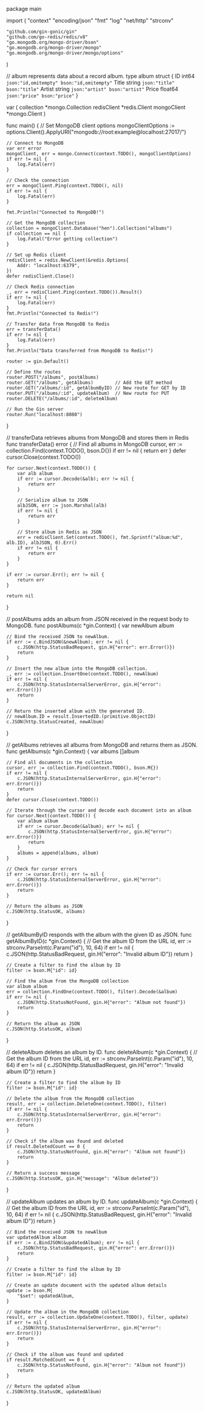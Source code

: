package main

import (
	"context"
	"encoding/json"
	"fmt"
	"log"
	"net/http"
	"strconv"

	"github.com/gin-gonic/gin"
	"github.com/go-redis/redis/v8"
	"go.mongodb.org/mongo-driver/bson"
	"go.mongodb.org/mongo-driver/mongo"
	"go.mongodb.org/mongo-driver/mongo/options"
)

// album represents data about a record album.
type album struct {
	ID     int64   `json:"id,omitempty" bson:"id,omitempty"`
	Title  string  `json:"title" bson:"title"`
	Artist string  `json:"artist" bson:"artist"`
	Price  float64 `json:"price" bson:"price"`
}

var (
	collection  *mongo.Collection
	redisClient *redis.Client
	mongoClient *mongo.Client
)

func main() {
	// Set MongoDB client options
	mongoClientOptions := options.Client().ApplyURI("mongodb://root:example@localhost:27017/")

	// Connect to MongoDB
	var err error
	mongoClient, err = mongo.Connect(context.TODO(), mongoClientOptions)
	if err != nil {
		log.Fatal(err)
	}

	// Check the connection
	err = mongoClient.Ping(context.TODO(), nil)
	if err != nil {
		log.Fatal(err)
	}

	fmt.Println("Connected to MongoDB!")

	// Get the MongoDB collection
	collection = mongoClient.Database("hen").Collection("albums")
	if collection == nil {
		log.Fatal("Error getting collection")
	}

	// Set up Redis client
	redisClient = redis.NewClient(&redis.Options{
		Addr: "localhost:6379",
	})
	defer redisClient.Close()

	// Check Redis connection
	_, err = redisClient.Ping(context.TODO()).Result()
	if err != nil {
		log.Fatal(err)
	}
	fmt.Println("Connected to Redis!")

	// Transfer data from MongoDB to Redis
	err = transferData()
	if err != nil {
		log.Fatal(err)
	}
	fmt.Println("Data transferred from MongoDB to Redis!")

	router := gin.Default()

	// Define the routes
	router.POST("/albums", postAlbums)
	router.GET("/albums", getAlbums)        // Add the GET method
	router.GET("/albums/:id", getAlbumByID) // New route for GET by ID
	router.PUT("/albums/:id", updateAlbum)  // New route for PUT
	router.DELETE("/albums/:id", deleteAlbum)

	// Run the Gin server
	router.Run("localhost:8080")
}

// transferData retrieves albums from MongoDB and stores them in Redis
func transferData() error {
	// Find all albums in MongoDB
	cursor, err := collection.Find(context.TODO(), bson.D{})
	if err != nil {
		return err
	}
	defer cursor.Close(context.TODO())

	for cursor.Next(context.TODO()) {
		var alb album
		if err := cursor.Decode(&alb); err != nil {
			return err
		}

		// Serialize album to JSON
		albJSON, err := json.Marshal(alb)
		if err != nil {
			return err
		}

		// Store album in Redis as JSON
		err = redisClient.Set(context.TODO(), fmt.Sprintf("album:%d", alb.ID), albJSON, 0).Err()
		if err != nil {
			return err
		}
	}

	if err := cursor.Err(); err != nil {
		return err
	}

	return nil
}

// postAlbums adds an album from JSON received in the request body to MongoDB.
func postAlbums(c *gin.Context) {
	var newAlbum album

	// Bind the received JSON to newAlbum.
	if err := c.BindJSON(&newAlbum); err != nil {
		c.JSON(http.StatusBadRequest, gin.H{"error": err.Error()})
		return
	}

	// Insert the new album into the MongoDB collection.
	_, err := collection.InsertOne(context.TODO(), newAlbum)
	if err != nil {
		c.JSON(http.StatusInternalServerError, gin.H{"error": err.Error()})
		return
	}

	// Return the inserted album with the generated ID.
	// newAlbum.ID = result.InsertedID.(primitive.ObjectID)
	c.JSON(http.StatusCreated, newAlbum)
}

// getAlbums retrieves all albums from MongoDB and returns them as JSON.
func getAlbums(c *gin.Context) {
	var albums []album

	// Find all documents in the collection
	cursor, err := collection.Find(context.TODO(), bson.M{})
	if err != nil {
		c.JSON(http.StatusInternalServerError, gin.H{"error": err.Error()})
		return
	}
	defer cursor.Close(context.TODO())

	// Iterate through the cursor and decode each document into an album
	for cursor.Next(context.TODO()) {
		var album album
		if err := cursor.Decode(&album); err != nil {
			c.JSON(http.StatusInternalServerError, gin.H{"error": err.Error()})
			return
		}
		albums = append(albums, album)
	}

	// Check for cursor errors
	if err := cursor.Err(); err != nil {
		c.JSON(http.StatusInternalServerError, gin.H{"error": err.Error()})
		return
	}

	// Return the albums as JSON
	c.JSON(http.StatusOK, albums)
}

// getAlbumByID responds with the album with the given ID as JSON.
func getAlbumByID(c *gin.Context) {
	// Get the album ID from the URL
	id, err := strconv.ParseInt(c.Param("id"), 10, 64)
	if err != nil {
		c.JSON(http.StatusBadRequest, gin.H{"error": "Invalid album ID"})
		return
	}

	// Create a filter to find the album by ID
	filter := bson.M{"id": id}

	// Find the album from the MongoDB collection
	var album album
	err = collection.FindOne(context.TODO(), filter).Decode(&album)
	if err != nil {
		c.JSON(http.StatusNotFound, gin.H{"error": "Album not found"})
		return
	}

	// Return the album as JSON
	c.JSON(http.StatusOK, album)
}

// deleteAlbum deletes an album by ID.
func deleteAlbum(c *gin.Context) {
	// Get the album ID from the URL
	id, err := strconv.ParseInt(c.Param("id"), 10, 64)
	if err != nil {
		c.JSON(http.StatusBadRequest, gin.H{"error": "Invalid album ID"})
		return
	}

	// Create a filter to find the album by ID
	filter := bson.M{"id": id}

	// Delete the album from the MongoDB collection
	result, err := collection.DeleteOne(context.TODO(), filter)
	if err != nil {
		c.JSON(http.StatusInternalServerError, gin.H{"error": err.Error()})
		return
	}

	// Check if the album was found and deleted
	if result.DeletedCount == 0 {
		c.JSON(http.StatusNotFound, gin.H{"error": "Album not found"})
		return
	}

	// Return a success message
	c.JSON(http.StatusOK, gin.H{"message": "Album deleted"})
}

// updateAlbum updates an album by ID.
func updateAlbum(c *gin.Context) {
	// Get the album ID from the URL
	id, err := strconv.ParseInt(c.Param("id"), 10, 64)
	if err != nil {
		c.JSON(http.StatusBadRequest, gin.H{"error": "Invalid album ID"})
		return
	}

	// Bind the received JSON to newAlbum
	var updatedAlbum album
	if err := c.BindJSON(&updatedAlbum); err != nil {
		c.JSON(http.StatusBadRequest, gin.H{"error": err.Error()})
		return
	}

	// Create a filter to find the album by ID
	filter := bson.M{"id": id}

	// Create an update document with the updated album details
	update := bson.M{
		"$set": updatedAlbum,
	}

	// Update the album in the MongoDB collection
	result, err := collection.UpdateOne(context.TODO(), filter, update)
	if err != nil {
		c.JSON(http.StatusInternalServerError, gin.H{"error": err.Error()})
		return
	}

	// Check if the album was found and updated
	if result.MatchedCount == 0 {
		c.JSON(http.StatusNotFound, gin.H{"error": "Album not found"})
		return
	}

	// Return the updated album
	c.JSON(http.StatusOK, updatedAlbum)
}

